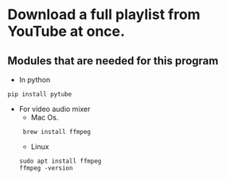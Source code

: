 # Download a full playlist from YouTube at once.

## Modules that are needed for this program
- In python 
```
pip install pytube
```
- For video audio mixer 
  - Mac Os.
  ```
   brew install ffmpeg
  ```
  - Linux 
  ```
  sudo apt install ffmpeg
  ffmpeg -version
  ```

